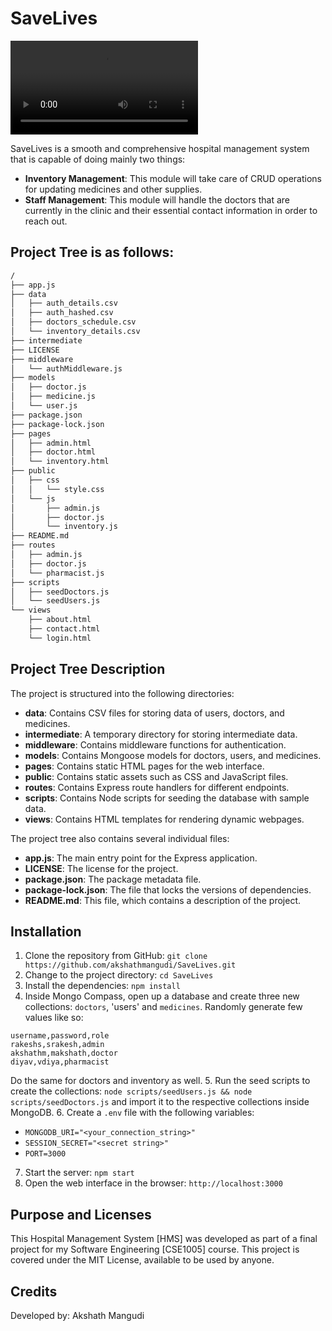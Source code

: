 # SaveLives
![SaveLives' demo](media/demo.mkv)

SaveLives is a smooth and comprehensive hospital management system that is capable of doing mainly two things: 
* **Inventory Management**: This module will take care of CRUD operations for updating medicines and other supplies. 
* **Staff Management**: This module will handle the doctors that are currently in the clinic and their essential contact information in order to reach out. 

## Project Tree is as follows: 
```bash
/
├── app.js
├── data
│   ├── auth_details.csv
│   ├── auth_hashed.csv
│   ├── doctors_schedule.csv
│   └── inventory_details.csv
├── intermediate
├── LICENSE
├── middleware
│   └── authMiddleware.js
├── models
│   ├── doctor.js
│   ├── medicine.js
│   └── user.js
├── package.json
├── package-lock.json
├── pages
│   ├── admin.html
│   ├── doctor.html
│   └── inventory.html
├── public
│   ├── css
│   │   └── style.css
│   └── js
│       ├── admin.js
│       ├── doctor.js
│       └── inventory.js
├── README.md
├── routes
│   ├── admin.js
│   ├── doctor.js
│   └── pharmacist.js
├── scripts
│   ├── seedDoctors.js
│   └── seedUsers.js
└── views
    ├── about.html
    ├── contact.html
    └── login.html
```

## Project Tree Description

The project is structured into the following directories:

- **data**: Contains CSV files for storing data of users, doctors, and medicines.
- **intermediate**: A temporary directory for storing intermediate data.
- **middleware**: Contains middleware functions for authentication.
- **models**: Contains Mongoose models for doctors, users, and medicines.
- **pages**: Contains static HTML pages for the web interface.
- **public**: Contains static assets such as CSS and JavaScript files.
- **routes**: Contains Express route handlers for different endpoints.
- **scripts**: Contains Node scripts for seeding the database with sample data.
- **views**: Contains HTML templates for rendering dynamic webpages.

The project tree also contains several individual files:

- **app.js**: The main entry point for the Express application.
- **LICENSE**: The license for the project.
- **package.json**: The package metadata file.
- **package-lock.json**: The file that locks the versions of dependencies.
- **README.md**: This file, which contains a description of the project.


## Installation

1. Clone the repository from GitHub: `git clone https://github.com/akshathmangudi/SaveLives.git`
2. Change to the project directory: `cd SaveLives`
3. Install the dependencies: `npm install`
4. Inside Mongo Compass, open up a database and create three new collections: 
`doctors`, 'users' and `medicines`. Randomly generate few values like so: 
```
username,password,role
rakeshs,srakesh,admin
akshathm,makshath,doctor
diyav,vdiya,pharmacist
```

Do the same for doctors and inventory as well. 
5. Run the seed scripts to create the collections: `node scripts/seedUsers.js && node scripts/seedDoctors.js` and import it to the respective collections inside MongoDB. 
6. Create a `.env` file with the following variables:
   - `MONGODB_URI="<your_connection_string>"`
   - `SESSION_SECRET="<secret string>"`
   - `PORT=3000`
7. Start the server: `npm start`
8. Open the web interface in the browser: `http://localhost:3000`


## Purpose and Licenses
This Hospital Management System [HMS] was developed as part of a final project for my Software Engineering [CSE1005] course. This project is covered under the MIT License, available to be used by anyone.

## Credits
Developed by: Akshath Mangudi